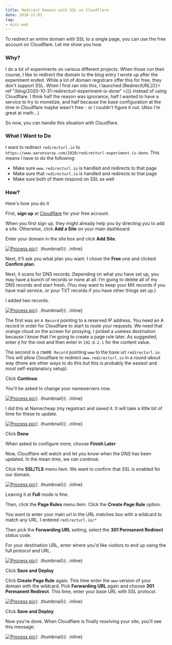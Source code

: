 ```yaml
---
title: Redirect Domain with SSL on Cloudflare
date: 2020-11-03
tag:
- misc-web
---
```

To redirect an entire domain with SSL to a single page, you can use the free account on Cloudflare. Let me show you how.

<!--more-->

### Why?

I do a lot of experiments on various different projects. When those run their course, I like to redirect the domain to the blog entry I wrote up after the experiment ended. While a lot of domain registrars offer this for free, they don't support SSL.  When I first ran into this, I launched [RedirectURL]({{< ref "/blog/2020-10-31-redirecturl-experiment-is-done" >}}) instead of using Cloudflare. I think half the reason was ignorance, half I wanted to have a service to try to monetize, and half because the base configuration at the time in Cloudflare maybe wasn't free - or I couldn't figure it out. (Also I'm great at math...)

So now, you can handle this situation with Cloudflare.

### What I Want to Do

I want to redirect `redirecturl.io` to `https://www.aaronsaray.com/2020/redirecturl-experiment-is-done`.  This means I have to do the following:

* Make sure `www.redirecturl.io` is handled and redirects to that page
* Make sure that `redirecturl.io` is handled and redirects to that page
* Make sure both of them respond on SSL as well

### How?

Here's how you do it

First, **sign up** at [Cloudflare](https://cloudflare.com) for your free account.

When you first sign up, they might already help you by directing you to add a site.  Otherwise, click **Add a Site** on your main dashboard.

Enter your domain in the site box and click **Add Site**.

[![Process pic](/uploads/2020/cloudflare-1.png)](/uploads/2020/cloudflare-1.png){: .thumbnail}{: .inline}

Next, it'll ask you what plan you want. I chose the **Free** one and clicked **Confirm plan**.

Next, it scans for DNS records.  Depending on what you have set up, you may have a bunch of records or none at all.  I'm going to delete all of my DNS records and start fresh. (You may want to keep your MX records if you have mail service, or your TXT records if you have other things set up.)

I added two records.  

[![Process pic](/uploads/2020/cloudflare-2.png)](/uploads/2020/cloudflare-2.png){: .thumbnail}{: .inline}

The first was an `A Record` pointing to a reserved IP address.  You need an A record in order for Cloudflare to start to route your requests.  We need that orange cloud on the screen for proxying.  I picked a useless destination because I know that I'm going to create a page rule later.  As suggested, enter `@` for the root and then enter in `192.0.2.1` for the content value.

The second is a `CNAME Record` pointing `www` to the base url `redirecturl.io`.  This will allow Cloudflare to redirect `www.redirecturl.io` in a round-about way (there are other ways to do this but this is probably the easiest and most self-explanatory setup).

Click **Continue**.

You'll be asked to change your nameservers now.

[![Process pic](/uploads/2020/cloudflare-3.png)](/uploads/2020/cloudflare-3.png){: .thumbnail}{: .inline}

I did this at Namecheap (my registrar) and saved it.  It will take a little bit of time for these to update.

[![Process pic](/uploads/2020/cloudflare-4.png)](/uploads/2020/cloudflare-4.png){: .thumbnail}{: .inline}

Click **Done**

When asked to configure more, choose **Finish Later**

Now, Cloudflare will watch and let you know when the DNS has been updated.  In the mean time, we can continue.

Click the **SSL/TLS** menu item.  We want to confirm that SSL is enabled for our domain.

[![Process pic](/uploads/2020/cloudflare-5.png)](/uploads/2020/cloudflare-5.png){: .thumbnail}{: .inline}

Leaving it at **Full** mode is fine.

Then, click the **Page Rules** menu item.  Click the **Create Page Rule** option.

You want to enter your main url in the URL matches box with a wildcard to match any URL.  I entered `redirecturl.io/*`

Then pick the **Forwarding URL** setting, select the **301 Permanent Redirect** status code.

For your destination URL, enter where you'd like visitors to end up using the full protocol and URL.

[![Process pic](/uploads/2020/cloudflare-6.png)](/uploads/2020/cloudflare-6.png){: .thumbnail}{: .inline}

Click **Save and Deploy**

Click **Create Page Rule** again.  This time enter the `www` version of your domain with the wildcard.  Pick **Forwarding URL** again and choose **301 Permanent Redirect**.  This time, enter your base URL with SSL protocol.

[![Process pic](/uploads/2020/cloudflare-7.png)](/uploads/2020/cloudflare-7.png){: .thumbnail}{: .inline}

Click **Save and Deploy**

Now you're done.  When Cloudflare is finally resolving your site, you'll see this message:

[![Process pic](/uploads/2020/cloudflare-8.png)](/uploads/2020/cloudflare-8.png){: .thumbnail}{: .inline}

